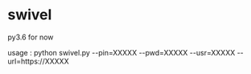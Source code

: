 # swivel

py3.6 for now 

usage : 
       python swivel.py --pin=XXXXX --pwd=XXXXX --usr=XXXXX --url=https://XXXXX
